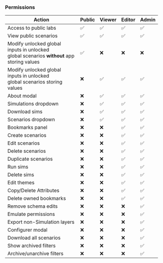### Permissions

| Action                                                                                      | Public | Viewer | Editor | Admin |
|---------------------------------------------------------------------------------------------|--------|--------|--------|-------|
| Access to public labs                                                                       |   ✅   |   ✅   |   ✅   |   ✅   |
| View public scenarios                                                                       |   ✅   |   ✅   |   ✅   |   ✅   |
| Modify unlocked global inputs in unlocked <br> global scenarios **without** app storing values  |   ✅   |   ❌   |   ❌   |   ❌   |
| Modify unlocked global inputs in unlocked <br> global scenarios storing values              |   ❌   |   ✅   |   ✅   |   ✅   |
| About modal                                                                                 |   ❌   |   ✅   |   ✅   |   ✅   |
| Simulations dropdown                                                                        |   ❌   |   ✅   |   ✅   |   ✅   |
| Download sims                                                                               |   ❌   |   ✅   |   ✅   |   ✅   |
| Scenarios dropdown                                                                          |   ❌   |   ✅   |   ✅   |   ✅   |
| Bookmarks panel                                                                             |   ❌   |   ❌   |   ✅   |   ✅   |
| Create scenarios                                                                            |   ❌   |   ❌   |   ✅   |   ✅   |
| Edit scenarios                                                                              |   ❌   |   ❌   |   ✅   |   ✅   |
| Delete scenarios                                                                            |   ❌   |   ❌   |   ✅   |   ✅   |
| Duplicate scenarios                                                                         |   ❌   |   ❌   |   ✅   |   ✅   |
| Run sims                                                                                    |   ❌   |   ❌   |   ✅   |   ✅   |
| Delete sims                                                                                 |   ❌   |   ❌   |   ✅   |   ✅   |
| Edit themes                                                                                 |   ❌   |   ❌   |   ✅   |   ✅   |
| Copy/Delete Attributes                                                                      |   ❌   |   ❌   |   ✅   |   ✅   |
| Delete owned bookmarks                                                                      |   ❌   |   ❌   |   ✅   |   ✅   |
| Remove schema edits                                                                         |   ❌   |   ❌   |   ❌   |   ✅   |
| Emulate permissions                                                                         |   ❌   |   ❌   |   ❌   |   ✅   |
| Export non-Simulation layers                                                                |   ❌   |   ❌   |   ❌   |   ✅   |
| Configurer modal                                                                            |   ❌   |   ❌   |   ❌   |   ✅   |
| Download all scenarios                                                                      |   ❌   |   ❌   |   ❌   |   ✅   |
| Show archived filters                                                                       |   ❌   |   ❌   |   ❌   |   ✅   |
| Archive/unarchive filters                                                                   |   ❌   |   ❌   |   ❌   |   ✅   |
